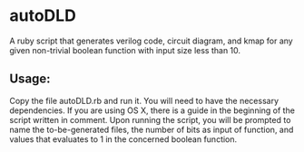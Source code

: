 # autoDLD
A ruby script that generates verilog code, circuit diagram, and kmap for any given non-trivial boolean function with input size less than 10.

## Usage:
Copy the file autoDLD.rb and run it. You will need to have the necessary dependencies. If you are using OS X, there is a guide in the beginning of the script written in comment. Upon running the script, you will be prompted to name the to-be-generated files, the number of bits as input of function, and values that evaluates to 1 in the concerned boolean function. 
